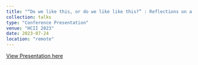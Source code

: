```yaml
---
title: "“Do we like this, or do we like like this?” : Reflections on a Human Centered Machine Learning Approach to Sentiment Analysis"
collection: talks
type: "Conference Presentation"
venue: "HCII 2023"
date: 2023-07-24
location: "remote"
---
```


[View Presentation here](https://docs.google.com/presentation/d/1V7aMNpDLzF-IEvsVOSujOfbtwPXU4bacyz_7tamN7Ew/edit?usp=sharing)
